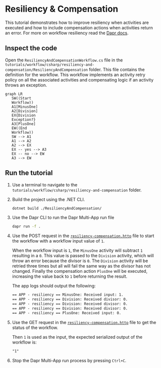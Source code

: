# Resiliency & Compensation

This tutorial demonstrates how to improve resiliency when activities are executed and how to include compensation actions when activities return an error. For more on workflow resiliency read the [Dapr docs](https://docs.dapr.io/developing-applications/building-blocks/workflow/workflow-features-concepts/#retry-policies).

## Inspect the code

Open the `ResiliencyAndCompensationWorkflow.cs` file in the `tutorials/workflow/csharp/resiliency-and-compensation/ResiliencyAndCompensation` folder. This file contains the definition for the workflow. This workflow implements an activity retry policy on all the associated activities and compensating logic if an activity throws an exception.

```mermaid
graph LR
   SW((Start
   Workflow))
   A1[MinusOne]
   A2[Division]
   EX{Division
   Exception?}
   A3[PlusOne]
   EW((End
   Workflow))
   SW --> A1
   A1 --> A2
   A2 --> EX
   EX -- yes --> A3
   EX -- no --> EW
   A3 --> EW
```

## Run the tutorial

1. Use a terminal to navigate to the `tutorials/workflow/csharp/resiliency-and-compensation` folder.
2. Build the project using the .NET CLI.

    ```bash
    dotnet build ./ResiliencyAndCompensation/
    ```

3. Use the Dapr CLI to run the Dapr Multi-App run file

    <!-- STEP
    name: Run multi app run template
    expected_stdout_lines:
    - 'Started Dapr with app id "resiliency"'
    expected_stderr_lines:
    working_dir: .
    output_match_mode: substring
    background: true
    sleep: 15
    timeout_seconds: 30
    -->
    ```bash
    dapr run -f .
    ```
    <!-- END_STEP -->

4. Use the POST request in the [`resiliency-compensation.http`](./resiliency-compensation.http) file to start the workflow with a workflow input value of `1`.

    When the workflow input is `1`, the `MinusOne` activity will subtract `1` resulting in a `0`. This value is passed to the `Division` activity, which will throw an error because the divisor is `0`. The `Division` activity will be retried three times but all will fail the same way as the divisor has not changed. Finally the compensation action `PlusOne` will be executed, increasing the value back to `1` before returning the result.
    
    The app logs should output the following:

    ```txt
    == APP - resiliency == MinusOne: Received input: 1.
    == APP - resiliency == Division: Received divisor: 0.
    == APP - resiliency == Division: Received divisor: 0.
    == APP - resiliency == Division: Received divisor: 0.
    == APP - resiliency == PlusOne: Received input: 0.
    ```

5. Use the GET request in the [`resiliency-compensation.http`](./resiliency-compensation.http) file to get the status of the workflow.

    Then `1` is used as the input, the expected serialized output of the workflow is:

    ```txt
    "1"
    ```

6. Stop the Dapr Multi-App run process by pressing `Ctrl+C`.

